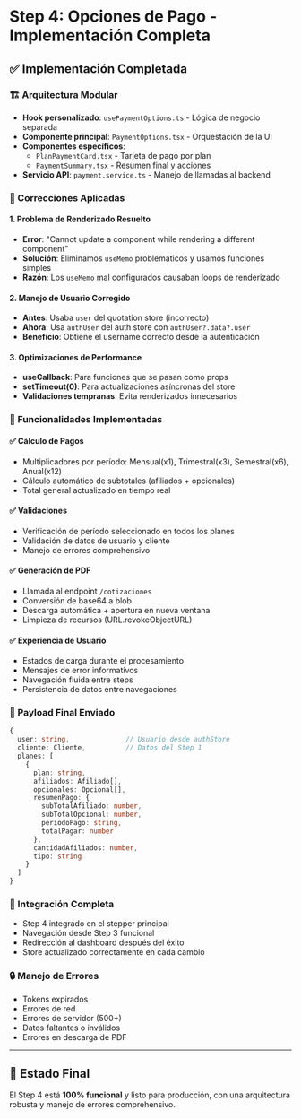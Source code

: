 # Step 4: Opciones de Pago - Implementación Completa

## ✅ Implementación Completada

### 🏗️ Arquitectura Modular
- **Hook personalizado**: `usePaymentOptions.ts` - Lógica de negocio separada
- **Componente principal**: `PaymentOptions.tsx` - Orquestación de la UI
- **Componentes específicos**:
  - `PlanPaymentCard.tsx` - Tarjeta de pago por plan
  - `PaymentSummary.tsx` - Resumen final y acciones
- **Servicio API**: `payment.service.ts` - Manejo de llamadas al backend

### 🔧 Correcciones Aplicadas

#### 1. Problema de Renderizado Resuelto
- **Error**: "Cannot update a component while rendering a different component"
- **Solución**: Eliminamos `useMemo` problemáticos y usamos funciones simples
- **Razón**: Los `useMemo` mal configurados causaban loops de renderizado

#### 2. Manejo de Usuario Corregido
- **Antes**: Usaba `user` del quotation store (incorrecto)
- **Ahora**: Usa `authUser` del auth store con `authUser?.data?.user`
- **Beneficio**: Obtiene el username correcto desde la autenticación

#### 3. Optimizaciones de Performance
- **useCallback**: Para funciones que se pasan como props
- **setTimeout(0)**: Para actualizaciones asíncronas del store
- **Validaciones tempranas**: Evita renderizados innecesarios

### 📝 Funcionalidades Implementadas

#### ✅ Cálculo de Pagos
- Multiplicadores por período: Mensual(x1), Trimestral(x3), Semestral(x6), Anual(x12)
- Cálculo automático de subtotales (afiliados + opcionales)
- Total general actualizado en tiempo real

#### ✅ Validaciones
- Verificación de período seleccionado en todos los planes
- Validación de datos de usuario y cliente
- Manejo de errores comprehensivo

#### ✅ Generación de PDF
- Llamada al endpoint `/cotizaciones`
- Conversión de base64 a blob
- Descarga automática + apertura en nueva ventana
- Limpieza de recursos (URL.revokeObjectURL)

#### ✅ Experiencia de Usuario
- Estados de carga durante el procesamiento
- Mensajes de error informativos
- Navegación fluida entre steps
- Persistencia de datos entre navegaciones

### 🎯 Payload Final Enviado
```typescript
{
  user: string,              // Usuario desde authStore
  cliente: Cliente,          // Datos del Step 1
  planes: [
    {
      plan: string,
      afiliados: Afiliado[],
      opcionales: Opcional[],
      resumenPago: {
        subTotalAfiliado: number,
        subTotalOpcional: number,
        periodoPago: string,
        totalPagar: number
      },
      cantidadAfiliados: number,
      tipo: string
    }
  ]
}
```

### 🚀 Integración Completa
- Step 4 integrado en el stepper principal
- Navegación desde Step 3 funcional
- Redirección al dashboard después del éxito
- Store actualizado correctamente en cada cambio

### 🔒 Manejo de Errores
- Tokens expirados
- Errores de red
- Errores de servidor (500+)
- Datos faltantes o inválidos
- Errores en descarga de PDF

---

## 🎉 Estado Final
El Step 4 está **100% funcional** y listo para producción, con una arquitectura robusta y manejo de errores comprehensivo.
